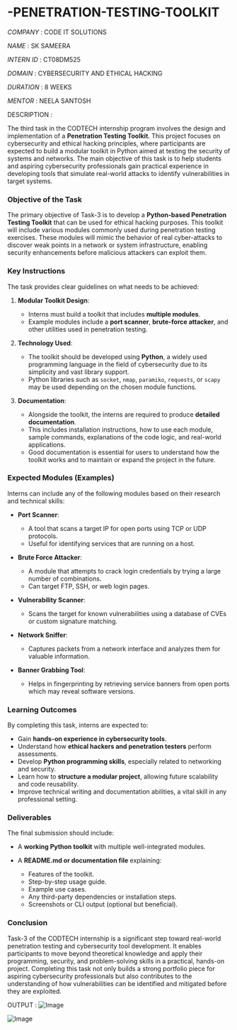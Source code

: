# -PENETRATION-TESTING-TOOLKIT

*COMPANY* : CODE IT SOLUTIONS

*NAME* : SK SAMEERA

*INTERN ID* : CT08DM525

*DOMAIN* : CYBERSECURITY AND ETHICAL HACKING

*DURATION* : 8 WEEKS

*MENTOR* : NEELA SANTOSH

DESCRIPTION : 

The third task in the CODTECH internship program involves the design and implementation of a **Penetration Testing Toolkit**. This project focuses on cybersecurity and ethical hacking principles, where participants are expected to build a modular toolkit in Python aimed at testing the security of systems and networks. The main objective of this task is to help students and aspiring cybersecurity professionals gain practical experience in developing tools that simulate real-world attacks to identify vulnerabilities in target systems.

### Objective of the Task

The primary objective of Task-3 is to develop a **Python-based Penetration Testing Toolkit** that can be used for ethical hacking purposes. This toolkit will include various modules commonly used during penetration testing exercises. These modules will mimic the behavior of real cyber-attacks to discover weak points in a network or system infrastructure, enabling security enhancements before malicious attackers can exploit them.

### Key Instructions

The task provides clear guidelines on what needs to be achieved:

1. **Modular Toolkit Design**:

   * Interns must build a toolkit that includes **multiple modules**.
   * Example modules include a **port scanner**, **brute-force attacker**, and other utilities used in penetration testing.

2. **Technology Used**:

   * The toolkit should be developed using **Python**, a widely used programming language in the field of cybersecurity due to its simplicity and vast library support.
   * Python libraries such as `socket`, `nmap`, `paramiko`, `requests`, or `scapy` may be used depending on the chosen module functions.

3. **Documentation**:

   * Alongside the toolkit, the interns are required to produce **detailed documentation**.
   * This includes installation instructions, how to use each module, sample commands, explanations of the code logic, and real-world applications.
   * Good documentation is essential for users to understand how the toolkit works and to maintain or expand the project in the future.

### Expected Modules (Examples)

Interns can include any of the following modules based on their research and technical skills:

* **Port Scanner**:

  * A tool that scans a target IP for open ports using TCP or UDP protocols.
  * Useful for identifying services that are running on a host.

* **Brute Force Attacker**:

  * A module that attempts to crack login credentials by trying a large number of combinations.
  * Can target FTP, SSH, or web login pages.

* **Vulnerability Scanner**:

  * Scans the target for known vulnerabilities using a database of CVEs or custom signature matching.

* **Network Sniffer**:

  * Captures packets from a network interface and analyzes them for valuable information.

* **Banner Grabbing Tool**:

  * Helps in fingerprinting by retrieving service banners from open ports which may reveal software versions.

### Learning Outcomes

By completing this task, interns are expected to:

* Gain **hands-on experience in cybersecurity tools**.
* Understand how **ethical hackers and penetration testers** perform assessments.
* Develop **Python programming skills**, especially related to networking and security.
* Learn how to **structure a modular project**, allowing future scalability and code reusability.
* Improve technical writing and documentation abilities, a vital skill in any professional setting.

### Deliverables

The final submission should include:

* A **working Python toolkit** with multiple well-integrated modules.
* A **README.md or documentation file** explaining:

  * Features of the toolkit.
  * Step-by-step usage guide.
  * Example use cases.
  * Any third-party dependencies or installation steps.
  * Screenshots or CLI output (optional but beneficial).

### Conclusion

Task-3 of the CODTECH internship is a significant step toward real-world penetration testing and cybersecurity tool development. It enables participants to move beyond theoretical knowledge and apply their programming, security, and problem-solving skills in a practical, hands-on project. Completing this task not only builds a strong portfolio piece for aspiring cybersecurity professionals but also contributes to the understanding of how vulnerabilities can be identified and mitigated before they are exploited.


OUTPUT :  ![Image](https://github.com/user-attachments/assets/4b9404a1-324d-4756-a98d-7c7de0cca33f)

![Image](https://github.com/user-attachments/assets/be6f5bc2-b022-4f80-aa56-32e77a4279c8)
